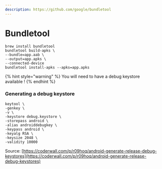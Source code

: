 ```yaml
---
description: https://github.com/google/bundletool
---
```


# Bundletool

```
brew install bundletool
bundletool build-apks \
--bundle=app.aab \
--output=app.apks \
--connected-device
bundletool install-apks --apks=app.apks
```

{% hint style="warning" %}
You will need to have a debug keystore available !
{% endhint %}

### Generating a debug keystore

```
keytool \
-genkey \
-v \
-keystore debug.keystore \
-storepass android \
-alias androiddebugkey \
-keypass android \
-keyalg RSA \
-keysize 2048 \
-validity 10000
```

Source: [https://coderwall.com/p/r09hoq/android-generate-release-debug-keystores](https://coderwall.com/p/r09hoq/android-generate-release-debug-keystores)
